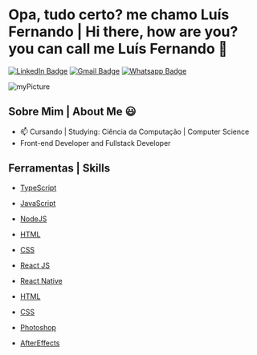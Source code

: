 # Opa, tudo certo? me chamo Luís Fernando | Hi there, how are you? you can call me Luís Fernando 👋
[![LinkedIn Badge](https://img.shields.io/badge/MyLinkedIn-0080ff?style=flat-square&logo=LinkedIn&logoColor=white&link=https://www.linkedin.com/in/luís-fernando-matheus-corrêa-5764191a6)](https://www.linkedin.com/in/luís-fernando-matheus-corrêa-5764191a6)  [![Gmail Badge](https://img.shields.io/badge/SendEmail-FE2E2E?style=flat-square&logo=Gmail&logoColor=white&link=mailto:luisfilipe.ac@gmail.com)](mailto:luisfilipe.ac@gmail.com)  [![Whatsapp Badge](https://img.shields.io/badge/SendMessage-00FF00?style=flat-square&logo=Whatsapp&logoColor=white&link=https://api.whatsapp.com/send?phone=+5524999063796)](https://api.whatsapp.com/send?phone=+5524999063796)

![myPicture](https://media-exp1.licdn.com/dms/image/C4D03AQFdBKZmUoGG1A/profile-displayphoto-shrink_200_200/0?e=1602115200&v=beta&t=RycNwG9_irjKyIjRYuAFaUXRp50N_riEMYz_S-Gnpks)

## Sobre Mim | About Me 😃
- 📫 Cursando | Studying: Ciência da Computação | Computer Science
-  Front-end Developer and Fullstack Developer

## Ferramentas | Skills

- [TypeScript](https://www.typescriptlang.org)
- [JavaScript](https://www.javascript.com)
- [NodeJS](https://nodejs.org/en/)
- [HTML]()
- [CSS]()

- [React JS](https://pt-br.reactjs.org)
- [React Native](https://reactnative.dev)
- [HTML]()
- [CSS]()

- [Photoshop]()
- [AfterEffects]()
